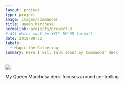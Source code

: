 ```yaml
---
layout: project
type: project
image: images/commander
title: Queen Marchesa
permalink: projects/project-3
# All dates must be YYYY-MM-DD format!
date: 2018-08-30
labels:
  - Magic the Gathering
summary: Here I will talk about my Commander deck  
---
```


<img class="ui image" src="{{ site.baseurl }}/images/queenmarchesa.jpg">

My Queen Marchesa deck focuses around controlling 
